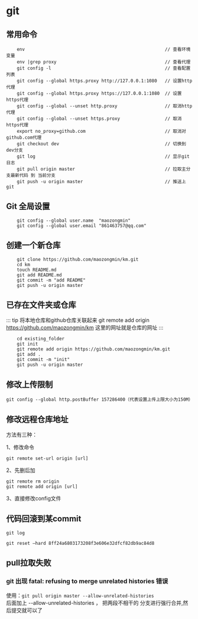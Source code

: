 
# git 

## 常用命令
```
    env                                                     // 查看环境变量
    env |grep proxy                                         // 查看代理
    git config -l                                           // 查看配置列表
    git config --global https.proxy http://127.0.0.1:1080   // 设置http代理
    git config --global https.proxy https://127.0.0.1:1080  // 设置https代理
    git config --global --unset http.proxy                  // 取消http代理
    git config --global --unset https.proxy                 // 取消https代理
    export no_proxy=github.com                              // 取消对github.com代理
    git checkout dev                                        // 切换到dev分支
    git log                                                 // 显示git日志
    git pull origin master                                  // 拉取主分支最新代码 到 当前分支
    git push -u origin master                               // 推送上git
```

## Git 全局设置
```
    git config --global user.name  "maozongmin"
    git config --global user.email "861463757@qq.com"
```

## 创建一个新仓库
```
    git clone https://github.com/maozongmin/km.git
    cd km
    touch README.md
    git add README.md
    git commit -m "add README"
    git push -u origin master
```


## 已存在文件夹或仓库
::: tip 将本地仓库和github仓库关联起来
git remote add origin https://github.com/maozongmin/km 这里的网址就是仓库的网址
:::
```
    cd existing_folder
    git init
    git remote add origin https://github.com/maozongmin/km.git
    git add .
    git commit -m "init"
    git push -u origin master
```

## 修改上传限制
 ```
git config --global http.postBuffer 157286400（代表设置上传上限大小为150M）
 ```




## 修改远程仓库地址
方法有三种：

1、修改命令
```
git remote set-url origin [url]
```

2、先删后加
```
git remote rm origin
git remote add origin [url]
```

3、直接修改config文件

## 代码回滚到某commit
```
git log

git reset –hard 8ff24a6803173208f3e606e32dfcf82db9ac84d8
```

## pull拉取失败
### git 出现 fatal: refusing to merge unrelated histories 错误
使用：`git pull origin master --allow-unrelated-histories`  
后面加上 --allow-unrelated-histories ， 把两段不相干的 分支进行强行合并,然后提交就可以了
